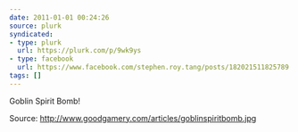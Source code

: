 ```yaml
---
date: 2011-01-01 00:24:26
source: plurk
syndicated:
- type: plurk
  url: https://plurk.com/p/9wk9ys
- type: facebook
  url: https://www.facebook.com/stephen.roy.tang/posts/182021511825789
tags: []
---
```


Goblin Spirit Bomb!

Source: http://www.goodgamery.com/articles/goblinspiritbomb.jpg